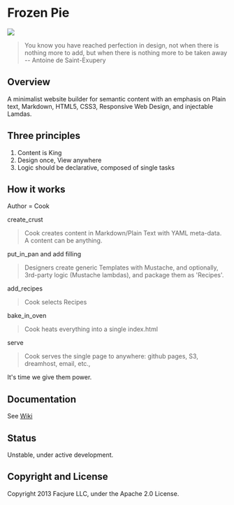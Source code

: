 # Frozen Pie

<img src="https://secure.travis-ci.org/Facjure/frozen-pie.png?branch=master" style="max-width:100%;">

> You know you have reached perfection in design, not when there is nothing more to add, but when there is nothing more to be taken away -- Antoine de Saint-Exupery

## Overview

A minimalist website builder for semantic content with an emphasis on Plain text, Markdown, HTML5, CSS3, Responsive Web Design, and injectable Lamdas.

## Three principles

1. Content is King
2. Design once, View anywhere
3. Logic should be declarative, composed of single tasks

## How it works

Author = Cook

create_crust
> Cook creates content in Markdown/Plain Text with YAML meta-data. A content can be anything.

put_in_pan and add filling
> Designers create generic Templates with Mustache, and optionally, 3rd-party logic (Mustache lambdas), and package them as 'Recipes'.

add_recipes
> Cook selects Recipes

bake_in_oven
> Cook heats everything into a single index.html

serve
> Cook serves the single page to anywhere: github pages, S3, dreamhost, email, etc.,

It's time we give them power.

## Documentation
See [Wiki](https://github.com/Facjure/frozen-pie/wiki)

## Status
Unstable, under active development.

## Copyright and License
Copyright 2013 Facjure LLC,  under the Apache 2.0 License.
